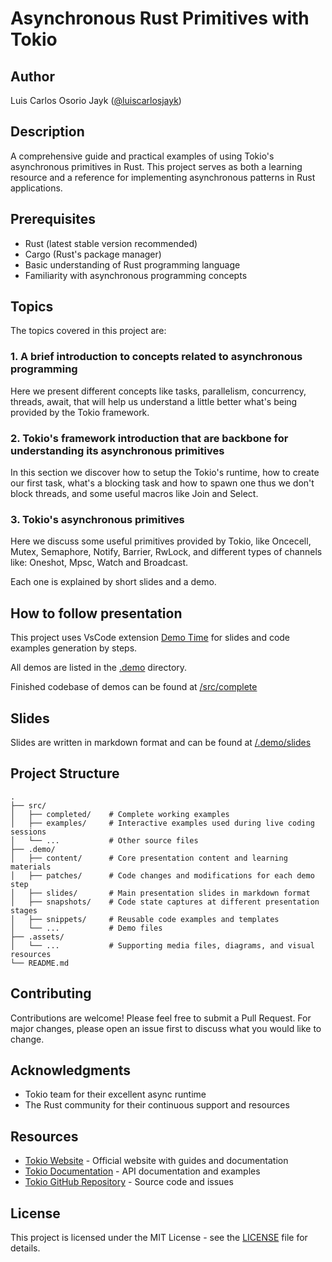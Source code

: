 # Asynchronous Rust Primitives with Tokio

## Author
Luis Carlos Osorio Jayk ([@luiscarlosjayk](https://github.com/luiscarlosjayk))

## Description
A comprehensive guide and practical examples of using Tokio's asynchronous primitives in Rust. This project serves as both a learning resource and a reference for implementing asynchronous patterns in Rust applications.

## Prerequisites
- Rust (latest stable version recommended)
- Cargo (Rust's package manager)
- Basic understanding of Rust programming language
- Familiarity with asynchronous programming concepts

## Topics
The topics covered in this project are:

### 1. A brief introduction to concepts related to asynchronous programming

Here we present different concepts like tasks, parallelism, concurrency, threads, await,
that will help us understand a little better what's being provided by the Tokio framework.

### 2. Tokio's framework introduction that are backbone for understanding its asynchronous primitives

In this section we discover how to setup the Tokio's runtime, how to create our first task, what's a blocking task and how to spawn one thus we don't block threads, and some useful macros like Join and Select.

### 3. Tokio's asynchronous primitives
Here we discuss some useful primitives provided by Tokio, like Oncecell, Mutex, Semaphore, Notify, Barrier, RwLock, and different types of channels like: Oneshot, Mpsc, Watch and Broadcast.

Each one is explained by short slides and a demo.

## How to follow presentation
This project uses VsCode extension [Demo Time](https://demotime.elio.dev) for slides and code examples generation by steps.

All demos are listed in the [.demo](/.demo) directory.

Finished codebase of demos can be found at [/src/complete](./src/completed/)

## Slides

Slides are written in markdown format and can be found at [/.demo/slides](/.demo/slides)

## Project Structure
```
.
├── src/
│   ├── completed/    # Complete working examples
│   ├── examples/     # Interactive examples used during live coding sessions
│   └── ...           # Other source files
├── .demo/
│   ├── content/      # Core presentation content and learning materials
│   ├── patches/      # Code changes and modifications for each demo step
│   ├── slides/       # Main presentation slides in markdown format
│   ├── snapshots/    # Code state captures at different presentation stages
│   ├── snippets/     # Reusable code examples and templates
│   └── ...           # Demo files
├── .assets/
│   └── ...           # Supporting media files, diagrams, and visual resources
└── README.md
```

## Contributing
Contributions are welcome! Please feel free to submit a Pull Request. For major changes, please open an issue first to discuss what you would like to change.

## Acknowledgments
- Tokio team for their excellent async runtime
- The Rust community for their continuous support and resources

## Resources
- [Tokio Website](https://tokio.rs/) - Official website with guides and documentation
- [Tokio Documentation](https://docs.rs/tokio/latest/tokio/) - API documentation and examples
- [Tokio GitHub Repository](https://github.com/tokio-rs/tokio) - Source code and issues

## License
This project is licensed under the MIT License - see the [LICENSE](LICENSE) file for details.

